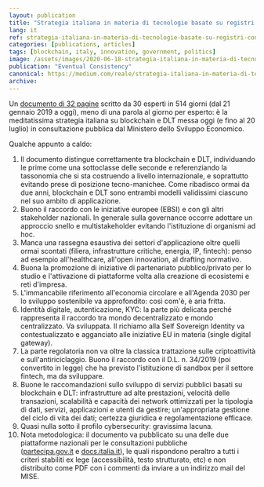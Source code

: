 ```yaml
---
layout: publication
title: "Strategia italiana in materia di tecnologie basate su registri condivisi e blockchain: qualche appunto"
lang: it
ref: strategia-italiana-in-materia-di-tecnologie-basate-su-registri-condivisi-e-blockchain
categories: [publications, articles]
tags: [blockchain, italy, innovation, government, politics]
image: /assets/images/2020-06-18-strategia-italiana-in-materia-di-tecnologie-basate-su-registri-condivisi-e-blockchain.jpg
publication: "Eventual Consistency"
canonical: https://medium.com/reale/strategia-italiana-in-materia-di-tecnologie-basate-su-registri-condivisi-e-blockchain-qualche-31dd01cb4c2
archive:
---
```


Un [documento di 32 pagine](https://www.mise.gov.it/index.php/it/consultazione-blockchain) scritto da 30 esperti in 514 giorni (dal 21 gennaio 2019 a oggi), meno di una parola al giorno per esperto: è la meditatissima strategia italiana su blockchain e DLT messa oggi (e fino al 20 luglio) in consultazione pubblica dal Ministero dello Sviluppo Economico.

Qualche appunto a caldo:

1.  Il documento distingue correttamente tra blockchain e DLT, individuando le prime come una sottoclasse delle seconde e referenziando la tassonomia che si sta costruendo a livello internazionale, e soprattutto evitando prese di posizione tecno-manichee. Come ribadisco ormai da due anni, blockchain e DLT sono entrambi modelli validissimi ciascuno nel suo ambito di applicazione.
2.  Buono il raccordo con le iniziative europee (EBSI) e con gli altri stakeholder nazionali. In generale sulla governance occorre adottare un approccio snello e multistakeholder evitando l'istituzione di organismi ad hoc.
3.  Manca una rassegna esaustiva dei settori d'applicazione oltre quelli ormai scontati (filiera, infrastrutture critiche, energia, IP, fintech): penso ad esempio all'healthcare, all'open innovation, al drafting normativo.
4.  Buona la promozione di iniziative di partenariato pubblico/privato per lo studio e l'attivazione di piattaforme volta alla creazione di ecosistemi e reti d'impresa.
5.  L'immancabile riferimento all'economia circolare e all'Agenda 2030 per lo sviluppo sostenibile va approfondito: così com'è, è aria fritta.
6.  Identità digitale, autenticazione, KYC: la parte più delicata perché rappresenta il raccordo tra mondo decentralizzato e mondo centralizzato. Va sviluppata. Il richiamo alla Self Sovereign Identity va contestualizzato e agganciato alle iniziative EU in materia (single digital gateway).
7.  La parte regolatoria non va oltre la classica trattazione sulle criptoattività e sull'antiriciclaggio. Buono il raccordo con il D.L. n. 34/2019 (poi convertito in legge) che ha previsto l'istituzione di sandbox per il settore fintech, ma da sviluppare.
8.  Buone le raccomandazioni sullo sviluppo di servizi pubblici basati su blockchain e DLT: infrastrutture ad alte prestazioni, velocità delle transazioni, scalabilità e capacità dei network ottimizzati per la tipologia di dati, servizi, applicazioni e utenti da gestire; un'appropriata gestione del ciclo di vita dei dati; certezza giuridica e regolamentazione efficace.
9.  Quasi nulla sotto il profilo cybersecurity: gravissima lacuna.
10. Nota metodologica: il documento va pubblicato su una delle due piattaforme nazionali per le consultazioni pubbliche ([partecipa.gov.it](https://partecipa.gov.it/) e [docs.italia.it](https://docs.italia.it/)), le quali rispondono peraltro a tutti i criteri stabiliti ex lege (accessibilità, testo strutturato, etc) e non distribuito come PDF con i commenti da inviare a un indirizzo mail del MISE.
